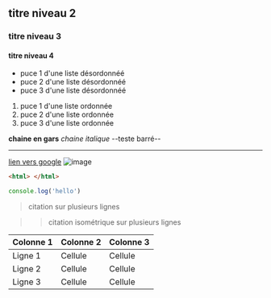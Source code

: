 #
## titre niveau 2
### titre niveau 3
#### titre niveau 4

+ puce 1 d'une liste désordonnéé
+ puce 2 d'une liste désordonnéé
+ puce 3 d'une liste désordonnéé

1. puce 1 d'une liste ordonnée
2. puce 2 d'une liste ordonnée
3. puce 3 d'une liste ordonnée

**chaine en gars**
*chaine italique*
--teste barré--

---

[lien vers google](https://www.google.com)
![image](https://png.pngtree.com/png-clipart/20230315/ourmid/pngtree-sun-cartoon-cute-doodle-png-image_6646859.png)


```html
<html> </html>
```

```javascript
console.log('hello')
```

> citation
> sur plusieurs lignes

>> citation isométrique
>> sur plusieurs lignes

| Colonne 1 | Colonne 2 | Colonne 3 |
|-----------|-----------|-----------|
| Ligne 1   | Cellule   | Cellule   |
| Ligne 2   | Cellule   | Cellule   |
| Ligne 3   | Cellule   | Cellule   |

